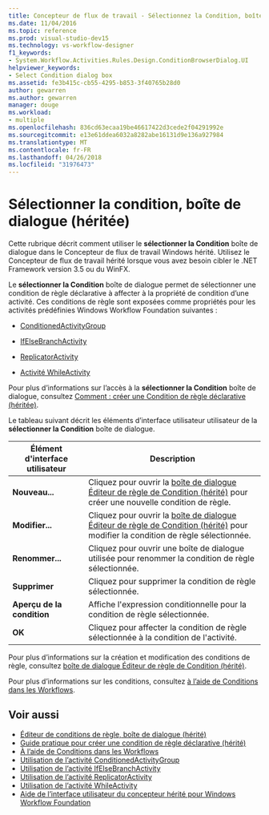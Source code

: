 ```yaml
---
title: Concepteur de flux de travail - Sélectionnez la Condition, boîte de dialogue (héritée)
ms.date: 11/04/2016
ms.topic: reference
ms.prod: visual-studio-dev15
ms.technology: vs-workflow-designer
f1_keywords:
- System.Workflow.Activities.Rules.Design.ConditionBrowserDialog.UI
helpviewer_keywords:
- Select Condition dialog box
ms.assetid: fe3b415c-cb55-4295-b853-3f40765b28d0
author: gewarren
ms.author: gewarren
manager: douge
ms.workload:
- multiple
ms.openlocfilehash: 836cd63ecaa19be46617422d3cede2f04291992e
ms.sourcegitcommit: e13e61ddea6032a8282abe16131d9e136a927984
ms.translationtype: MT
ms.contentlocale: fr-FR
ms.lasthandoff: 04/26/2018
ms.locfileid: "31976473"
---
```

# <a name="select-condition-dialog-box-legacy"></a>Sélectionner la condition, boîte de dialogue (héritée)

Cette rubrique décrit comment utiliser le **sélectionner la Condition** boîte de dialogue dans le Concepteur de flux de travail Windows hérité. Utilisez le Concepteur de flux de travail hérité lorsque vous avez besoin cibler le .NET Framework version 3.5 ou du WinFX.

Le **sélectionner la Condition** boîte de dialogue permet de sélectionner une condition de règle déclarative à affecter à la propriété de condition d’une activité. Ces conditions de règle sont exposées comme propriétés pour les activités prédéfinies Windows Workflow Foundation suivantes :

-   [ConditionedActivityGroup](http://go.microsoft.com/fwlink?LinkID=65017)

-   [IfElseBranchActivity](http://go.microsoft.com/fwlink?LinkID=65034)

-   [ReplicatorActivity](http://go.microsoft.com/fwlink?LinkID=65039)

-   [Activité WhileActivity](http://go.microsoft.com/fwlink?LinkID=65049)

Pour plus d’informations sur l’accès à la **sélectionner la Condition** boîte de dialogue, consultez [Comment : créer une Condition de règle déclarative (héritée)](../workflow-designer/how-to-create-a-declarative-rule-condition-legacy.md).

Le tableau suivant décrit les éléments d’interface utilisateur utilisateur de la **sélectionner la Condition** boîte de dialogue.

|Élément d'interface utilisateur|Description|
|----------------|-----------------|
|**Nouveau...**|Cliquez pour ouvrir la [boîte de dialogue Éditeur de règle de Condition (hérité)](../workflow-designer/rule-condition-editor-dialog-box-legacy.md) pour créer une nouvelle condition de règle.|
|**Modifier...**|Cliquez pour ouvrir la [boîte de dialogue Éditeur de règle de Condition (hérité)](../workflow-designer/rule-condition-editor-dialog-box-legacy.md) pour modifier la condition de règle sélectionnée.|
|**Renommer...**|Cliquez pour ouvrir une boîte de dialogue utilisée pour renommer la condition de règle sélectionnée.|
|**Supprimer**|Cliquez pour supprimer la condition de règle sélectionnée.|
|**Aperçu de la condition**|Affiche l'expression conditionnelle pour la condition de règle sélectionnée.|
|**OK**|Cliquez pour affecter la condition de règle sélectionnée à la condition de l'activité.|

 Pour plus d’informations sur la création et modification des conditions de règle, consultez [boîte de dialogue Éditeur de règle de Condition (hérité)](../workflow-designer/rule-condition-editor-dialog-box-legacy.md).

 Pour plus d’informations sur les conditions, consultez [à l’aide de Conditions dans les Workflows](http://go.microsoft.com/fwlink?LinkID=65009).

## <a name="see-also"></a>Voir aussi

- [Éditeur de conditions de règle, boîte de dialogue (hérité)](../workflow-designer/rule-condition-editor-dialog-box-legacy.md)
- [Guide pratique pour créer une condition de règle déclarative (hérité)](../workflow-designer/how-to-create-a-declarative-rule-condition-legacy.md)
- [À l’aide de Conditions dans les Workflows](http://go.microsoft.com/fwlink?LinkID=65009)
- [Utilisation de l’activité ConditionedActivityGroup](http://go.microsoft.com/fwlink?LinkID=65066)
- [Utilisation de l’activité IfElseBranchActivity](http://go.microsoft.com/fwlink?LinkID=65075)
- [Utilisation de l’activité ReplicatorActivity](http://go.microsoft.com/fwlink?LinkID=65080)
- [Utilisation de l’activité WhileActivity](http://go.microsoft.com/fwlink?LinkID=65091)
- [Aide de l’interface utilisateur du concepteur hérité pour Windows Workflow Foundation](../workflow-designer/legacy-designer-for-windows-workflow-foundation-ui-help.md)